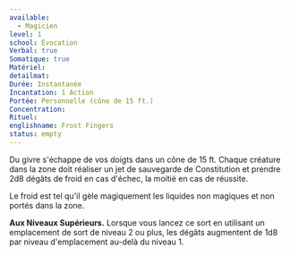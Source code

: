 ```yaml
---
available:
  - Magicien
level: 1
school: Évocation
Verbal: true
Somatique: true
Matériel:
detailmat:
Durée: Instantanée
Incantation: 1 Action
Portée: Personnelle (cône de 15 ft.)
Concentration:
Rituel:
englishname: Frost Fingers
status: empty
---
```

Du givre s'échappe de vos doigts dans un cône de 15 ft. Chaque créature dans la zone doit réaliser un jet de sauvegarde de Constitution et prendre 2d8 dégâts de froid en cas d'échec, la moitié en cas de réussite.

Le froid est tel qu'il gèle magiquement les liquides non magiques et non portés dans la zone.

**Aux Niveaux Supérieurs.** Lorsque vous lancez ce sort en utilisant un emplacement de sort de niveau 2 ou plus, les dégâts augmentent de 1d8 par niveau d'emplacement au-delà du niveau 1.
